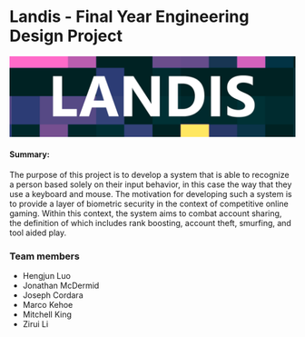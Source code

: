 # Landis - Final Year Engineering Design Project
![](images/landis.png)

#### Summary:
The purpose of this project is to develop a system that is able to recognize a person based solely on their input behavior, in this case the way that they use a keyboard and mouse. The motivation for developing such a system is to provide a layer of biometric security in the context of competitive online gaming. Within this context, the system aims to combat account sharing, the definition of which includes rank boosting, account theft, smurfing, and tool aided play. 


### Team members
- Hengjun Luo
- Jonathan McDermid
- Joseph Cordara
- Marco Kehoe
- Mitchell King
- Zirui Li

